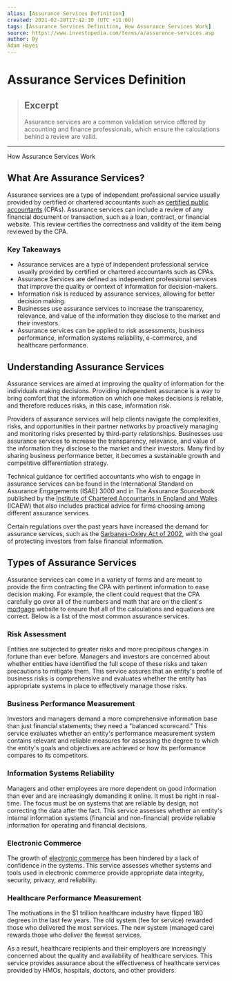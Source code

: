 ```yaml
---
alias: [Assurance Services Definition]
created: 2021-02-28T17:42:10 (UTC +11:00)
tags: [Assurance Services Definition, How Assurance Services Work]
source: https://www.investopedia.com/terms/a/assurance-services.asp
author: By
Adam Hayes
---
```


# Assurance Services Definition

> ## Excerpt
> Assurance services are a common validation service offered by accounting and finance professionals, which ensure the calculations behind a review are valid.

---

How Assurance Services Work
## What Are Assurance Services?

Assurance services are a type of independent professional service usually provided by certified or chartered accountants such as [certified public accountants](https://www.investopedia.com/terms/c/cpa.asp) (CPAs). Assurance services can include a review of any financial document or transaction, such as a loan, contract, or financial website. This review certifies the correctness and validity of the item being reviewed by the CPA.

### Key Takeaways

-   Assurance services are a type of independent professional service usually provided by certified or chartered accountants such as CPAs.
-   Assurance Services are defined as independent professional services that improve the quality or context of information for decision-makers.
-   Information risk is reduced by assurance services, allowing for better decision making.
-   Businesses use assurance services to increase the transparency, relevance, and value of the information they disclose to the market and their investors.
-   Assurance services can be applied to risk assessments, business performance, information systems reliability, e-commerce, and healthcare performance.

## Understanding Assurance Services

Assurance services are aimed at improving the quality of information for the individuals making decisions. Providing independent assurance is a way to bring comfort that the information on which one makes decisions is reliable, and therefore reduces risks, in this case, information risk.

Providers of assurance services will help clients navigate the complexities, risks, and opportunities in their partner networks by proactively managing and monitoring risks presented by third-party relationships. Businesses use assurance services to increase the transparency, relevance, and value of the information they disclose to the market and their investors. Many find by sharing business performance better, it becomes a sustainable growth and competitive differentiation strategy.

Technical guidance for certified accountants who wish to engage in assurance services can be found in the International Standard on Assurance Engagements (ISAE) 3000 and in The Assurance Sourcebook published by the [Institute of Chartered Accountants in England and Wales](https://www.investopedia.com/terms/i/institute-chartered-accountants-england-wales-icaew.asp) (ICAEW) that also includes practical advice for firms choosing among different assurance services.

Certain regulations over the past years have increased the demand for assurance services, such as the [Sarbanes-Oxley Act of 2002](https://www.investopedia.com/terms/s/sarbanesoxleyact.asp), with the goal of protecting investors from false financial information.

## Types of Assurance Services

Assurance services can come in a variety of forms and are meant to provide the firm contracting the CPA with pertinent information to ease decision making. For example, the client could request that the CPA carefully go over all of the numbers and math that are on the client's [mortgage](https://www.investopedia.com/terms/m/mortgage.asp) website to ensure that all of the calculations and equations are correct. Below is a list of the most common assurance services.

### Risk Assessment

Entities are subjected to greater risks and more precipitous changes in fortune than ever before. Managers and investors are concerned about whether entities have identified the full scope of these risks and taken precautions to mitigate them. This service assures that an entity's profile of business risks is comprehensive and evaluates whether the entity has appropriate systems in place to effectively manage those risks.

### Business Performance Measurement

Investors and managers demand a more comprehensive information base than just financial statements; they need a "balanced scorecard." This service evaluates whether an entity's performance measurement system contains relevant and reliable measures for assessing the degree to which the entity's goals and objectives are achieved or how its performance compares to its competitors.

### Information Systems Reliability

Managers and other employees are more dependent on good information than ever and are increasingly demanding it online. It must be right in real-time. The focus must be on systems that are reliable by design, not correcting the data after the fact. This service assesses whether an entity's internal information systems (financial and non-financial) provide reliable information for operating and financial decisions.

### Electronic Commerce

The growth of [electronic commerce](https://www.investopedia.com/terms/e/ecommerce.asp) has been hindered by a lack of confidence in the systems. This service assesses whether systems and tools used in electronic commerce provide appropriate data integrity, security, privacy, and reliability.

### Healthcare Performance Measurement

The motivations in the $1 trillion healthcare industry have flipped 180 degrees in the last few years. The old system (fee for service) rewarded those who delivered the most services. The new system (managed care) rewards those who deliver the fewest services.

As a result, healthcare recipients and their employers are increasingly concerned about the quality and availability of healthcare services. This service provides assurance about the effectiveness of healthcare services provided by HMOs, hospitals, doctors, and other providers.
